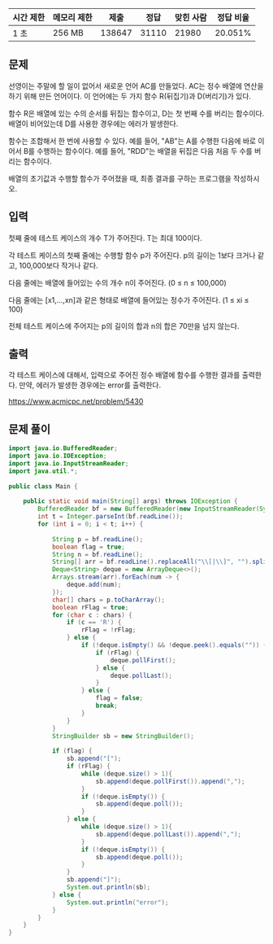 |시간 제한|메모리 제한|제출|정답|맞힌 사람|정답 비율|
|---|---|---|---|---|---|
|1 초|256 MB|138647|31110|21980|20.051%|

## 문제

선영이는 주말에 할 일이 없어서 새로운 언어 AC를 만들었다. AC는 정수 배열에 연산을 하기 위해 만든 언어이다. 이 언어에는 두 가지 함수 R(뒤집기)과 D(버리기)가 있다.

함수 R은 배열에 있는 수의 순서를 뒤집는 함수이고, D는 첫 번째 수를 버리는 함수이다. 배열이 비어있는데 D를 사용한 경우에는 에러가 발생한다.

함수는 조합해서 한 번에 사용할 수 있다. 예를 들어, "AB"는 A를 수행한 다음에 바로 이어서 B를 수행하는 함수이다. 예를 들어, "RDD"는 배열을 뒤집은 다음 처음 두 수를 버리는 함수이다.

배열의 초기값과 수행할 함수가 주어졌을 때, 최종 결과를 구하는 프로그램을 작성하시오.

## 입력

첫째 줄에 테스트 케이스의 개수 T가 주어진다. T는 최대 100이다.

각 테스트 케이스의 첫째 줄에는 수행할 함수 p가 주어진다. p의 길이는 1보다 크거나 같고, 100,000보다 작거나 같다.

다음 줄에는 배열에 들어있는 수의 개수 n이 주어진다. (0 ≤ n ≤ 100,000)

다음 줄에는 [x1,...,xn]과 같은 형태로 배열에 들어있는 정수가 주어진다. (1 ≤ xi ≤ 100)

전체 테스트 케이스에 주어지는 p의 길이의 합과 n의 합은 70만을 넘지 않는다.

## 출력

각 테스트 케이스에 대해서, 입력으로 주어진 정수 배열에 함수를 수행한 결과를 출력한다. 만약, 에러가 발생한 경우에는 error를 출력한다.

https://www.acmicpc.net/problem/5430

## 문제 풀이

```java
import java.io.BufferedReader;  
import java.io.IOException;  
import java.io.InputStreamReader;  
import java.util.*;  
  
public class Main {  
  
    public static void main(String[] args) throws IOException {  
        BufferedReader bf = new BufferedReader(new InputStreamReader(System.in));  
        int t = Integer.parseInt(bf.readLine());  
        for (int i = 0; i < t; i++) {  
  
            String p = bf.readLine();  
            boolean flag = true;  
            String n = bf.readLine();  
            String[] arr = bf.readLine().replaceAll("\\[|\\]", "").split(",");  
            Deque<String> deque = new ArrayDeque<>();  
            Arrays.stream(arr).forEach(num -> {  
                deque.add(num);  
            });  
            char[] chars = p.toCharArray();  
            boolean rFlag = true;  
            for (char c : chars) {  
                if (c == 'R') {  
                    rFlag = !rFlag;  
                } else {  
                    if (!deque.isEmpty() && !deque.peek().equals("")) {  
                        if (rFlag) {  
                            deque.pollFirst();  
                        } else {  
                            deque.pollLast();  
                        }  
                    } else {  
                        flag = false;  
                        break;                    
					}  
                }  
            }  
            StringBuilder sb = new StringBuilder();  
  
            if (flag) {  
                sb.append("[");  
                if (rFlag) {  
                    while (deque.size() > 1){  
                        sb.append(deque.pollFirst()).append(",");  
                    }  
                    if (!deque.isEmpty()) {  
                        sb.append(deque.poll());  
                    }  
                } else {  
                    while (deque.size() > 1){  
                        sb.append(deque.pollLast()).append(",");  
                    }  
                    if (!deque.isEmpty()) {  
                        sb.append(deque.poll());  
                    }  
                }  
                sb.append("]");  
                System.out.println(sb);  
            } else {  
                System.out.println("error");  
            }  
        }  
    }  
}
```